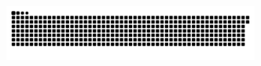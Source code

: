 <picture>
  <source media="(prefers-color-scheme: dark)" srcset="https://raw.githubusercontent.com/MarineHakobyan/MarineHakobyan/3493f6a0f05dfe58f4b81f93a9258f588c8579de/github-contribution-grid-snake-dark.svg" />
  <source media="(prefers-color-scheme: light)" srcset="https://raw.githubusercontent.com/MarineHakobyan/MarineHakobyan/3493f6a0f05dfe58f4b81f93a9258f588c8579de/github-contribution-grid-snake.svg" />
  <img alt="github-snake" src="https://raw.githubusercontent.com/MarineHakobyan/MarineHakobyan/3493f6a0f05dfe58f4b81f93a9258f588c8579de/github-contribution-grid-snake-dark.svg" />
</picture>
